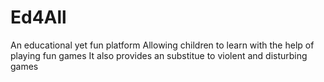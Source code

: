 # Ed4All
An educational yet fun platform
Allowing children to learn with the help of playing fun games
It also provides an substitue to violent and disturbing games
